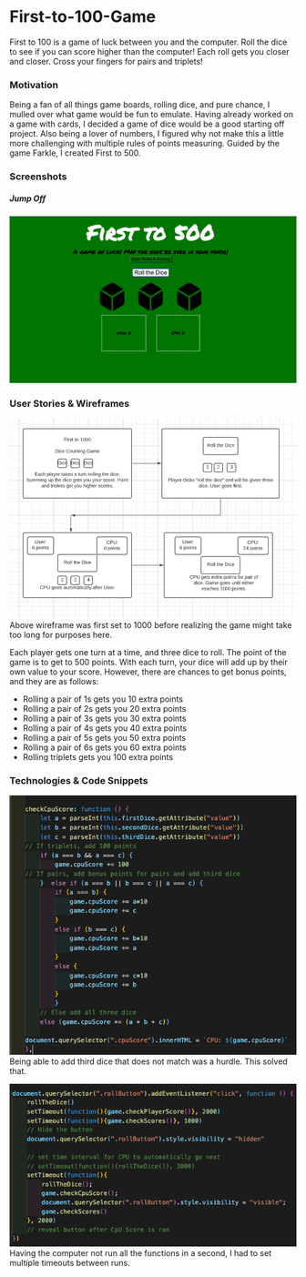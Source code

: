 # First-to-100-Game

First to 100 is a game of luck between you and the computer. Roll the dice to see if you can score higher than the computer! Each roll gets you closer and closer. Cross your fingers for pairs and triplets!

### Motivation

Being a fan of all things game boards, rolling dice, and pure chance, I mulled over what game would be fun to emulate. Having already worked on a game with cards, I decided a game of dice would be a good starting off project. Also being a lover of numbers, I figured why not make this a little more challenging with multiple rules of points measuring. Guided by the game Farkle, I created First to 500.

### Screenshots

##### Jump Off
![jumpoff](LandingPage.png)


### User Stories & Wireframes

![wireframe](firstTo500WireFrame.png)
Above wireframe was first set to 1000 before realizing the game might take too long for purposes here.

Each player gets one turn at a time, and three dice to roll. The point of the game is to get to 500 points. With each turn, your dice will add up by their own value to your score. However, there are chances to get bonus points, and they are as follows:

* Rolling a pair of 1s gets you 10 extra points
* Rolling a pair of 2s gets you 20 extra points
* Rolling a pair of 3s gets you 30 extra points
* Rolling a pair of 4s gets you 40 extra points
* Rolling a pair of 5s gets you 50 extra points
* Rolling a pair of 6s gets you 60 extra points
* Rolling triplets gets you 100 extra points

### Technologies & Code Snippets

![AddPointsCode](AddPointsCode.png)
Being able to add third dice that does not match was a hurdle. This solved that. 

![SetTimeoutCode](SetTimeoutCode.png)
Having the computer not run all the functions in a second, I had to set multiple timeouts between runs.







